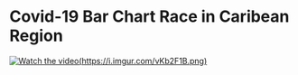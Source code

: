 # Covid-19 Bar Chart Race in Caribean Region
[![Watch the video](https://github.com/supermonk00/Curfew-project/blob/master/Covid-19%20Bar%20chart%20race%20in%20Carib/screenshot.png)(https://i.imgur.com/vKb2F1B.png)](https://www.youtube.com/watch?v=hLopox6YEuw&t=1s)
